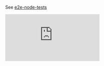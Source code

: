 See [e2e-node-tests](https://git.k8s.io/community/contributors/devel/sig-node/e2e-node-tests.md)

[![Analytics](https://kubernetes-site.appspot.com/UA-36037335-10/GitHub/test/e2e_node/README.md?pixel)]()
